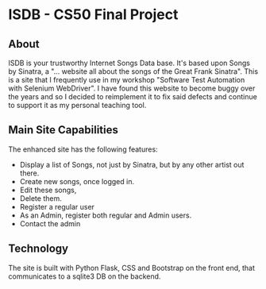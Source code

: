 # ISDB - CS50 Final Project

## About

ISDB is your trustworthy Internet Songs Data base.  It's based upon Songs by Sinatra, a "... website all 
about the songs of the Great Frank Sinatra".  This is a site that I frequently use in my workshop "Software Test 
Automation with Selenium WebDriver".  I have found this website to become buggy over the years and so I decided
to reimplement it to fix said defects and continue to support it as my personal teaching tool.

## Main Site Capabilities

The enhanced site has the following features:

 * Display a list of Songs, not just by Sinatra, but by any other artist out there.
 * Create new songs, once logged in.
 * Edit these songs,
 * Delete them.
 * Register a regular user
 * As an Admin, register both regular and Admin users.
 * Contact the admin
 
 ## Technology
 
 The site is built with Python Flask, CSS and Bootstrap on the front end, that communicates to a sqlite3 DB on 
 the backend.  